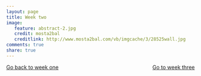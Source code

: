 ```yaml
---
layout: page 
title: Week two 
image: 
   feature: abstract-2.jpg
   credit: mosta2bal
   creditlink: http://www.mosta2bal.com/vb/imgcache/3/28525wall.jpg
comments: true
share: true 
---
```










<div style="float: left"> 
<a href="{{ site.url }}/retail/project/week-1/" class="btn">Go back to week one</a>
</div>

<div style="float: right"> 
<a href="{{ site.url }}/retail/project/week-3/" class="btn">Go to week three</a>
</div>